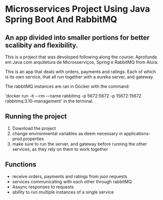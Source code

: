 # Microsservices Project Using Java Spring Boot And RabbitMQ
## An app divided into smaller portions for better scalibity and flexibility.

This is a project that was devoloped following along the course: Aprofunde em Java com arquitetura de Microsserviços, Spring e RabbitMQ from Alura.

  This is an app that deals with orders, payments and ratings. Each of which is its own service, that all run together with a eureka server, and gateway.
  
  The rabbitMQ instances are ran in Docker with the command: 
  
  'docker run -it --rm --name rabbitmq -p 5672:5672 -p 15672:15672 rabbitmq:3.10-management' in the terminal.

## Running the project

1. Download the project
2. change environmental variables as deem necessary in applications-prod.properties
3. make sure to run the server, and gateway before running the other services, as they rely on them to work together

## Functions
* receive orders, payments and ratings from json requests
* services communicating with each other through rabbitMQ
* Assync responses to requests
* ability to run multiple instances of a single service
